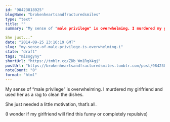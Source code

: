 ```yaml
---
id: "98423818925"
blogName: "brokenheartsandfracturedsmiles"
type: "text"
title: ""
summary: "My sense of "male privilege" is overwhelming. I murdered my girlfriend and used her as a rag to clean the dishes. 

She just..."
date: "2014-09-25 23:16:19 GMT"
slug: "my-sense-of-male-privilege-is-overwhelming-i"
state: "draft"
tags: "misogyny"
shortUrl: "https://tmblr.co/ZDb_Wm1RgX4gj"
postUrl: "https://brokenheartsandfracturedsmiles.tumblr.com/post/98423818925/my-sense-of-male-privilege-is-overwhelming-i"
noteCount: "0"
format: "html"
---
```


My sense of “male privilege” is overwhelming. I murdered my girlfriend and used her as a rag to clean the dishes. 

She just needed a little motivation, that’s all. 

(I wonder if my girlfriend will find this funny or completely repulsive)